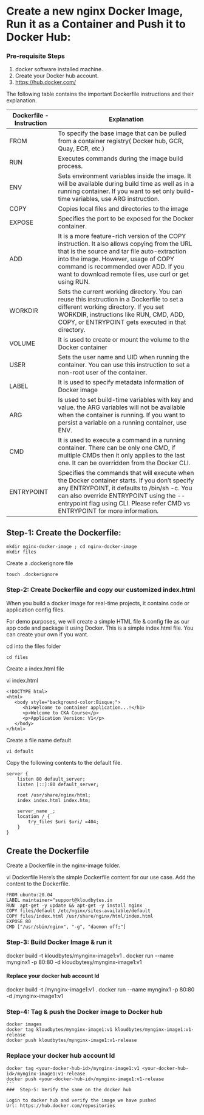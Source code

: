 
# Create a new nginx Docker Image, Run it as a Container and Push it to Docker Hub:

### Pre-requisite Steps
1.  docker software installed  machine.
2.  Create your Docker hub account.
3.  https://hub.docker.com/

The following table contains the important Dockerfile instructions and their explanation.

|Dockerfile - Instruction |	Explanation|
--------------------------|-----------|
|FROM|	To specify the base image that can be pulled from a container registry( Docker hub, GCR, Quay, ECR, etc.)|
|RUN|	Executes commands during the image build process.|
|ENV|	Sets environment variables inside the image. It will be available during build time as well as in a running container. If you want to set only build-time variables, use ARG instruction.|
|COPY|	Copies local files and directories to the image|
|EXPOSE|	Specifies the port to be exposed for the Docker container.
|ADD|	It is a more feature-rich version of the COPY instruction. It also allows copying from the URL that is the source and tar file auto-extraction into the image. However, usage of COPY command is recommended over ADD. If you want to download remote files, use curl or get using RUN.|
|WORKDIR|	Sets the current working directory. You can reuse this instruction in a Dockerfile to set a different working directory. If you set WORKDIR, instructions like RUN, CMD, ADD, COPY, or ENTRYPOINT gets executed in that directory.|
|VOLUME|	It is used to create or mount the volume to the Docker container|
|USER|	Sets the user name and UID when running the container. You can use this instruction to set a non-root user of the container.|
|LABEL|	It is used to specify metadata information of Docker image|
|ARG|	Is used to set build-time variables with key and value. the ARG variables will not be available when the container is running. If you want to persist a variable on a running container, use ENV.|
|CMD|	It is used to execute a command in a running container. There can be only one CMD, if multiple CMDs then it only applies to the last one. It can be overridden from the Docker CLI.|
|ENTRYPOINT|	Specifies the commands that will execute when the Docker container starts. If you don’t specify any ENTRYPOINT, it defaults to /bin/sh -c. You can also override ENTRYPOINT using the --entrypoint flag using CLI. Please refer CMD vs ENTRYPOINT for more information.|

## Step-1: Create the Dockerfile:

```
mkdir nginx-docker-image ; cd nginx-docker-image
mkdir files
```
Create a .dockerignore file
```
touch .dockerignore
```

### Step-2: Create Dockerfile and copy our customized index.html

When you build a docker image for real-time projects, it contains code or application config files.

For demo purposes, we will create a simple HTML file & config file as our app code and package it using Docker. This is a simple index.html file. You can create your own if you want.

cd into the files folder
```
cd files
```
Create a index.html file

vi index.html
```
<!DOCTYPE html>
<html>
   <body style="background-color:Bisque;">
      <h1>Welcome to container application...!</h1>
      <p>Welcome to CKA Course</p>
      <p>Application Version: V1</p>
   </body>
</html>
```

Create a file name default

```
vi default
```

Copy the following contents to the default file.
```
server {
    listen 80 default_server;
    listen [::]:80 default_server;
    
    root /usr/share/nginx/html;
    index index.html index.htm;

    server_name _;
    location / {
        try_files $uri $uri/ =404;
    }
}
```
## Create the Dockerfile
Create a Dockerfile in the nginx-image folder.

vi Dockerfile
Here’s the simple Dockerfile content for our use case. Add the content to the Dockerfile.

```
FROM ubuntu:20.04  
LABEL maintainer="support@kloudbytes.in 
RUN  apt-get -y update && apt-get -y install nginx
COPY files/default /etc/nginx/sites-available/default
COPY files/index.html /usr/share/nginx/html/index.html
EXPOSE 80
CMD ["/usr/sbin/nginx", "-g", "daemon off;"]

```
### Step-3: Build Docker Image & run it

docker build -t kloudbytes/mynginx-image1:v1 .
docker run --name mynginx1 -p 80:80 -d kloudbytesy/mynginx-image1:v1

#### Replace your docker hub account Id
docker build -t <your-docker-hub-id>/mynginx-image1:v1 .
docker run --name mynginx1 -p 80:80 -d <your-docker-hub-id>/mynginx-image1:v1

### Step-4: Tag & push the Docker image to Docker hub
```
docker images
docker tag kloudbytes/mynginx-image1:v1 kloudbytes/mynginx-image1:v1-release
docker push kloudbytes/mynginx-image1:v1-release

```

### Replace your docker hub account Id

````
docker tag <your-docker-hub-id>/mynginx-image1:v1 <your-docker-hub-id>/mynginx-image1:v1-release
docker push <your-docker-hub-id>/mynginx-image1:v1-release
```
###  Step-5: Verify the same on the docker hub

Login to docker hub and verify the image we have pushed
Url: https://hub.docker.com/repositories
